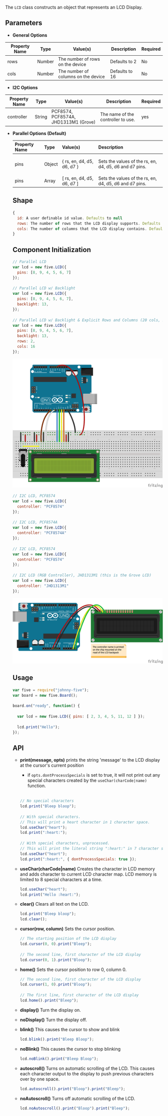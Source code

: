 The `LCD` class constructs an object that represents an LCD Display.

## Parameters

- **General Options**
 <table>
  <thead>
    <tr>
      <th>Property Name</th>
      <th>Type</th>
      <th>Value(s)</th>
      <th>Description</th>
      <th>Required</th>
    </tr>
  </thead>
  <tbody>
    <tr>
      <td>rows</td>
      <td>Number</td>
      <td>
        The number of rows on the device
      </td>
      <td>
        Defaults to 2
      </td>
      <td>
        No
      </td>
    </tr>
    <tr>
      <td>cols</td>
      <td>Number</td>
      <td>
        The number of columns on the device
      </td>
      <td>
        Defaults to 16
      </td>
      <td>
        No
      </td>
    </tr>
  </tbody>
  </table>


- **I2C Options**
 <table>
    <thead>
      <tr>
        <th>Property Name</th>
        <th>Type</th>
        <th>Value(s)</th>
        <th>Description</th>
        <th>Required</th>
      </tr>
    </thead>
    <tbody>
      <tr>
        <td>controller</td>
        <td>String</td>
        <td>
  PCF8574, PCF8574A, JHD1313M1 (Grove)
  </td>
       <td>
         The name of the controller to use.
       </td>
        <td>
          yes
        </td>
      </tr>
    </tbody>
  </table>




- **Parallel Options (Default)**
  <table>
    <thead>
      <tr>
        <th>Property Name</th>
        <th>Type</th>
        <th>Value(s)</th>
        <th>Description</th>
      </tr>
    </thead>
    <tbody>
      <tr>
        <td>pins</td>
        <td>Object</td>
        <td>
{ 
  rs, 
  en, 
  d4, 
  d5, 
  d6, 
  d7 
}
        </td>
        <td>
          Sets the values of the rs, en, d4, d5, d6 and d7 pins.
        </td>
      </tr>
      <tr>
        <td>pins</td>
        <td>Array</td>
        <td>
[ rs, en, d4, d5, d6, d7 ]
        </td>
        <td>
          Sets the values of the rs, en, d4, d5, d6 and d7 pins.
        </td>
      </tr>
    </tbody>
  </table>





## Shape

```js
{
  id: A user definable id value. Defaults to null
  rows: The number of rows that the LCD display supports. Defaults to 2.
  cols: The number of columns that the LCD display contains. Defaults to 16.
}
```

## Component Initialization

```js
// Parallel LCD
var lcd = new five.LCD({ 
  pins: [8, 9, 4, 5, 6, 7]
});

// Parallel LCD w/ Backlight
var lcd = new five.LCD({ 
  pins: [8, 9, 4, 5, 6, 7],
  backlight: 13,
});

// Parallel LCD w/ Backlight & Explicit Rows and Columns (20 cols, 2 rows)
var lcd = new five.LCD({ 
  pins: [8, 9, 4, 5, 6, 7],
  backlight: 13,
  rows: 2,
  cols: 16
});
```

![LCD](https://raw.githubusercontent.com/rwaldron/johnny-five/master/docs/breadboard/lcd.png)

```js
// I2C LCD, PCF8574
var lcd = new five.LCD({ 
  controller: "PCF8574"
});

// I2C LCD, PCF8574A
var lcd = new five.LCD({ 
  controller: "PCF8574A"
});

// I2C LCD, PCF8574
var lcd = new five.LCD({ 
  controller: "PCF8574"
});

// I2C LCD (RGB Controller), JHD1313M1 (this is the Grove LCD)
var lcd = new five.LCD({ 
  controller: "JHD1313M1"
});
```

![LCD I2C](https://raw.githubusercontent.com/rwaldron/johnny-five/master/docs/breadboard/lcd-i2c-PCF8574.png)

## Usage

```js
var five = require("johnny-five");
var board = new five.Board();

board.on("ready", function() {

  var lcd = new five.LCD({ pins: [ 2, 3, 4, 5, 11, 12 ] });

  lcd.print("Hello");
});

```

## API

- **print(message, opts)** prints the string 'message' to the LCD display at the cursor's current position
  - if `opts.dontProcessSpecials` is set to true, it will not print out any special characters created by the `useChar(charCode|name)` function.

  ``` js

  // No special characters
  lcd.print("Bleep bloop");

  // With special characters.
  // This will print a heart character in 1 character space.
  lcd.useChar("heart");
  lcd.print(":heart:");

  // With special characters, unprocessed.
  // This will print the literal string ":heart:" in 7 character spaces.
  lcd.useChar("heart");
  lcd.print(":heart:", { dontProcessSpecials: true });
  ```

- **useChar(charCode|name)** Creates the character in LCD memory and adds character to current LCD character map. LCD memory is limited to 8 special characters at a time.

  ``` js
  lcd.useChar("heart");
  lcd.print("Hello :heart:");
  ```

- **clear()** Clears all text on the LCD.

  ``` js
  lcd.print("Bleep bloop");
  lcd.clear();
  ```

- **cursor(row, column)** Sets the cursor position.

  ``` js
  // The starting position of the LCD display
  lcd.cursor(0, 0).print("Bleep");

  // The second line, first character of the LCD display
  lcd.cursor(0, 1).print("Bloop");

  ```

- **home()** Sets the cursor position to row 0, column 0.

  ``` js
  // The second line, first character of the LCD display
  lcd.cursor(1, 0).print("Bloop");

  // The first line, first character of the LCD display
  lcd.home().print("Bleep");
  ```

- **display()** Turn the display on.

- **noDisplay()** Turn the display off.

- **blink()** This causes the cursor to show and blink

  ``` js
  lcd.blink().print("Bleep Bloop");
  ```

- **noBlink()** This causes the cursor to stop blinking

  ``` js
  lcd.noBlink().print("Bleep Bloop");
  ```

- **autoscroll()** Turns on automatic scrolling of the LCD. This causes each character output to the display to push previous characters over by one space.

  ``` js
  lcd.autoscroll().print("Bloop").print("Bleep");
  ```

- **noAutoscroll()** Turns off automatic scrolling of the LCD.

  ``` js
  lcd.noAutoscroll().print("Bloop").print("Bleep");
  ```

